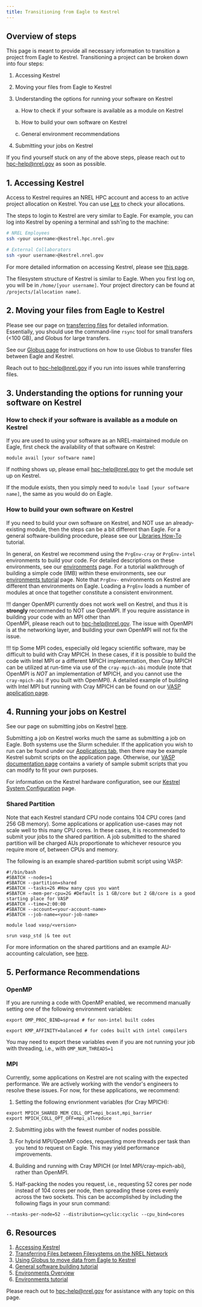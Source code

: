 ```yaml
---
title: Transitioning from Eagle to Kestrel
---
```


## Overview of steps

This page is meant to provide all necessary information to transition a project from Eagle to Kestrel. Transitioning a project can be broken down into four steps:

1. Accessing Kestrel
2. Moving your files from Eagle to Kestrel
3. Understanding the options for running your software on Kestrel

    a. How to check if your software is available as a module on Kestrel

    b. How to build your own software on Kestrel

    c. General environment recommendations

4. Submitting your jobs on Kestrel

If you find yourself stuck on any of the above steps, please reach out to hpc-help@nrel.gov as soon as possible.

## 1. Accessing Kestrel

Access to Kestrel requires an NREL HPC account and access to an active project allocation on Kestrel. You can use [Lex](https://hpcprojects.nrel.gov/login/?next=/) to check your allocations. 

The steps to login to Kestrel are very similar to Eagle. For example, you can log into Kestrel by opening a terminal and ssh'ing to the machine:

```bash
# NREL Employees 
ssh <your username>@kestrel.hpc.nrel.gov

# External Collaborators 
ssh <your username>@kestrel.nrel.gov

```
For more detailed information on accessing Kestrel, please see [this page](./Kestrel/index.md). 

The filesystem structure of Kestrel is similar to Eagle. When you first log on, you will be in `/home/[your username]`. Your project directory can be found at `/projects/[allocation name]`.

## 2. Moving your files from Eagle to Kestrel

Please see our page on [transferring files](../Managing_Data/Transferring_Files/index.md) for detailed information. Essentially, you should use the command-line `rsync` tool for small transfers (<100 GB), and Globus for large transfers. 

See our [Globus page](../Managing_Data/Transferring_Files/globus.md) for instructions on how to use Globus to transfer files between Eagle and Kestrel.

Reach out to hpc-help@nrel.gov if you run into issues while transferring files.

## 3. Understanding the options for running your software on Kestrel

### How to check if your software is available as a module on Kestrel

If you are used to using your software as an NREL-maintained module on Eagle, first check the availability of that software on Kestrel:

`module avail [your software name]`

If nothing shows up, please email hpc-help@nrel.gov to get the module set up on Kestrel.

If the module exists, then you simply need to `module load [your software name]`, the same as you would do on Eagle.

### How to build your own software on Kestrel

If you need to build your own software on Kestrel, and NOT use an already-existing module, then the steps can be a bit different than Eagle. For a general software-building procedure, please see our [Libraries How-To](../Development/Libraries/howto.md#summary-of-steps) tutorial.

In general, on Kestrel we recommend using the `PrgEnv-cray` or `PrgEnv-intel` environments to build your code. For detailed descriptions on these environments, see our [environments](./Kestrel/Environments/index.md) page. For a tutorial walkthrough of building a simple code (IMB) within these environments, see our [environments tutorial](./Kestrel/Environments/tutorial.md) page. Note that `PrgEnv-` environments on Kestrel are different than environments on Eagle. Loading a `PrgEnv` loads a number of modules at once that together constitute a consistent environment. 

!!! danger
	OpenMPI currently does not work well on Kestrel, and thus it is **strongly** recommended to NOT use OpenMPI. If you require assistance in building your code with an MPI other than 		
    OpenMPI, please reach out to hpc-help@nrel.gov. The issue with OpenMPI is at the networking layer, and building your own OpenMPI will not fix the issue.

!!! tip
    Some MPI codes, especially old legacy scientific software, may be difficult to build with Cray MPICH. In these cases, if it is possible to build the code with Intel MPI or a different MPICH implementation, then Cray MPICH can be utilized at run-time via use of the `cray-mpich-abi` module (note that OpenMPI is *NOT* an implementation of MPICH, and you cannot use the `cray-mpich-abi` if you built with OpenMPI). A detailed example of building with Intel MPI but running with Cray MPICH can be found on our [VASP application page](../Applications/vasp.md). 

## 4. Running your jobs on Kestrel

See our page on submitting jobs on Kestrel [here](./Kestrel/running.md).

Submitting a job on Kestrel works much the same as submitting a job on Eagle. Both systems use the Slurm scheduler. If the application you wish to run can be found under our [Applications tab](../Applications/index.md), then there may be example Kestrel submit scripts on the application page. Otherwise, our [VASP documentation page](../Applications/vasp.md#vasp-on-kestrel) contains a variety of sample submit scripts that you can modify to fit your own purposes.

For information on the Kestrel hardware configuration, see our [Kestrel System Configuration](https://www.nrel.gov/hpc/kestrel-system-configuration.html) page.

### Shared Partition

Note that each Kestrel standard CPU node contains 104 CPU cores (and 256 GB memory). Some applications or application use-cases may not scale well to this many CPU cores. In these cases, it is recommended to submit your jobs to the shared partition. A job submitted to the shared partition  will be charged AUs proportionate to whichever resource you require more of, between CPUs and memory.

The following is an example shared-partition submit script using VASP:

```
#!/bin/bash
#SBATCH --nodes=1
#SBATCH --partition=shared
#SBATCH --tasks=26 #How many cpus you want
#SBATCH --mem-per-cpu=2G #Default is 1 GB/core but 2 GB/core is a good starting place for VASP
#SBATCH --time=2:00:00
#SBATCH --account=<your-account-name>
#SBATCH --job-name=<your-job-name>

module load vasp/<version>

srun vasp_std |& tee out
```

For more information on the shared partitions and an example AU-accounting calculation, see [here](./Kestrel/running.md#shared-node-partition).

## 5. Performance Recommendations

### OpenMP

If you are running a code with OpenMP enabled, we recommend manually setting one of the following environment variables:

```
export OMP_PROC_BIND=spread # for non-intel built codes

export KMP_AFFINITY=balanced # for codes built with intel compilers
```

You may need to export these variables even if you are not running your job with threading, i.e., with `OMP_NUM_THREADS=1`

### MPI

Currently, some applications on Kestrel are not scaling with the expected performance. We are actively working with the vendor's engineers to resolve these issues. For now, for these applications, we recommend:

1. Setting the following envrionment variables (for Cray MPICH):
```
export MPICH_SHARED_MEM_COLL_OPT=mpi_bcast,mpi_barrier 
export MPICH_COLL_OPT_OFF=mpi_allreduce 
```

2. Submitting jobs with the fewest number of nodes possible.

3. For hybrid MPI/OpenMP codes, requesting more threads per task than you tend to request on Eagle. This may yield performance improvements.

4. Building and running with Cray MPICH (or Intel MPI/cray-mpich-abi), rather than OpenMPI.

5. Half-packing the nodes you request, i.e., requesting 52 cores per node instead of 104 cores per node, then spreading these cores evenly across the two sockets. This can be accomplished by including the following flags in your srun command:
   
`--ntasks-per-node=52 --distribution=cyclic:cyclic --cpu_bind=cores `

## 6. Resources

1. [Accessing Kestrel](./Kestrel/index.md)
2. [Transferring Files between Filesystems on the NREL Network](../Managing_Data/Transferring_Files/index.md)
3. [Using Globus to move data from Eagle to Kestrel](../Managing_Data/Transferring_Files/globus.md)
4. [General software building tutorial](../Development/Libraries/howto.md)
5. [Environments Overview](./Kestrel/Environments/index.md)
6. [Environments tutorial](./Kestrel/Environments/tutorial.md)

Please reach out to hpc-help@nrel.gov for assistance with any topic on this page.
